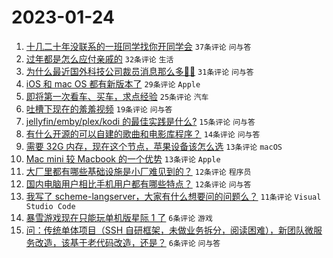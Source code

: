 # 2023-01-24

1. [十几二十年没联系的一班同学找你开同学会](https://www.v2ex.com/t/910411) `37条评论` `问与答`
1. [过年都是怎么应付亲戚的](https://www.v2ex.com/t/910415) `32条评论` `生活`
1. [为什么最近国外科技公司裁员消息那么多😶‍🌫️](https://www.v2ex.com/t/910414) `31条评论` `问与答`
1. [iOS 和 mac OS 都有新版本了](https://www.v2ex.com/t/910409) `29条评论` `Apple`
1. [即将第一次看车、买车，求点经验](https://www.v2ex.com/t/910425) `25条评论` `汽车`
1. [吐槽下现在的羞羞视频](https://www.v2ex.com/t/910418) `19条评论` `问与答`
1. [jellyfin/emby/plex/kodi 的最佳实践是什么?](https://www.v2ex.com/t/910440) `15条评论` `问与答`
1. [有什么开源的可以自建的歌曲和电影库程序？](https://www.v2ex.com/t/910412) `14条评论` `问与答`
1. [需要 32G 内存，现在这个节点，苹果设备该怎么选](https://www.v2ex.com/t/910434) `13条评论` `macOS`
1. [Mac mini 较 Macbook 的一个优势](https://www.v2ex.com/t/910421) `13条评论` `Apple`
1. [大厂里都有哪些基础设施是小厂难见到的？](https://www.v2ex.com/t/910430) `12条评论` `程序员`
1. [国内电脑用户相比手机用户都有哪些特点？](https://www.v2ex.com/t/910420) `12条评论` `问与答`
1. [我写了 scheme-langserver，大家有什么想要问的问题么？](https://www.v2ex.com/t/910417) `11条评论` `Visual Studio Code`
1. [暴雪游戏现在只能玩单机版星际 1 了](https://www.v2ex.com/t/910422) `6条评论` `游戏`
1. [问：传统单体项目（SSH 自研框架，未做业务拆分，阅读困难），新团队微服务改造，该基于老代码改造，还是？](https://www.v2ex.com/t/910413) `6条评论` `问与答`
